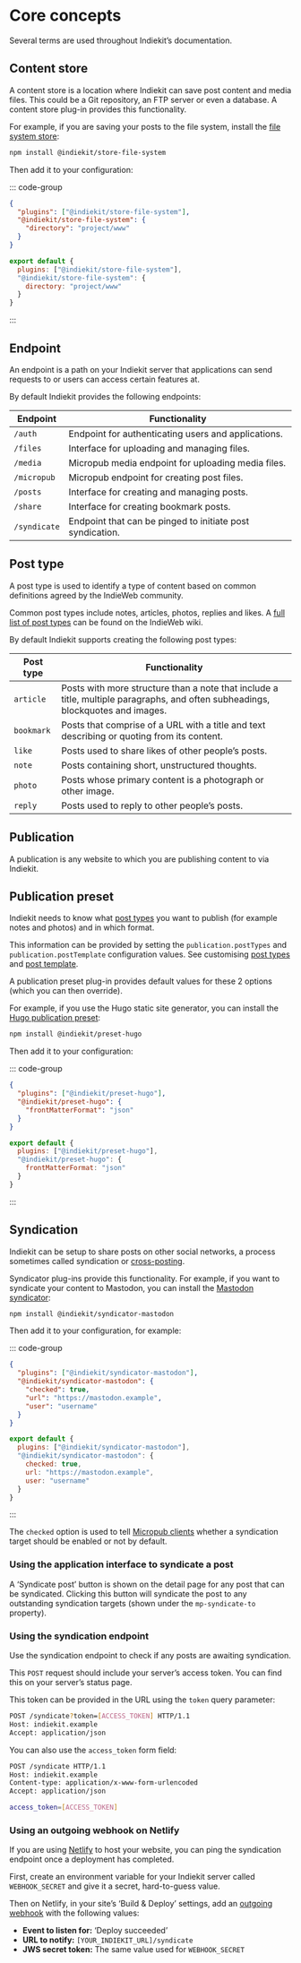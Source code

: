 # Core concepts

Several terms are used throughout Indiekit’s documentation.

## Content store

A content store is a location where Indiekit can save post content and media files. This could be a Git repository, an FTP server or even a database. A content store plug-in provides this functionality.

For example, if you are saving your posts to the file system, install the [file system store](https://npmjs.org/package/@indiekit/store-file-system):

```sh
npm install @indiekit/store-file-system
```

Then add it to your configuration:

::: code-group

```json [JSON]
{
  "plugins": ["@indiekit/store-file-system"],
  "@indiekit/store-file-system": {
    "directory": "project/www"
  }
}
```

```js [JavaScript]
export default {
  plugins: ["@indiekit/store-file-system"],
  "@indiekit/store-file-system": {
    directory: "project/www"
  }
}
```

:::

## Endpoint

An endpoint is a path on your Indiekit server that applications can send requests to or users can access certain features at.

By default Indiekit provides the following endpoints:

| Endpoint     | Functionality                                               |
| ------------ | ----------------------------------------------------------- |
| `/auth`      | Endpoint for authenticating users and applications.         |
| `/files`     | Interface for uploading and managing files.                 |
| `/media`     | Micropub media endpoint for uploading media files.          |
| `/micropub`  | Micropub endpoint for creating post files.                  |
| `/posts`     | Interface for creating and managing posts.                  |
| `/share`     | Interface for creating bookmark posts.                      |
| `/syndicate` | Endpoint that can be pinged to initiate post syndication.   |

## Post type

A post type is used to identify a type of content based on common definitions agreed by the IndieWeb community.

Common post types include notes, articles, photos, replies and likes. A [full list of post types](https://indieweb.org/Category:PostType) can be found on the IndieWeb wiki.

By default Indiekit supports creating the following post types:

| Post type    | Functionality                                               |
| ------------ | ----------------------------------------------------------- |
| `article`    | Posts with more structure than a note that include a title, multiple paragraphs, and often subheadings, blockquotes and images. |
| `bookmark`   | Posts that comprise of a URL with a title and text describing or quoting from its content. |
| `like`       | Posts used to share likes of other people’s posts. |
| `note`       | Posts containing short, unstructured thoughts. |
| `photo`      | Posts whose primary content is a photograph or other image. |
| `reply`      | Posts used to reply to other people’s posts. |

## Publication

A publication is any website to which you are publishing content to via Indiekit.

## Publication preset

Indiekit needs to know what [post types](https://indieweb.org/posts#Types_of_Posts) you want to publish (for example notes and photos) and in which format.

This information can be provided by setting the `publication.postTypes` and `publication.postTemplate` configuration values. See customising [post types](configuration/post-types.md) and [post template](configuration/post-template.md).

A publication preset plug-in provides default values for these 2 options (which you can then override).

For example, if you use the Hugo static site generator, you can install the [Hugo publication preset](plugins/presets/hugo.md):

```sh
npm install @indiekit/preset-hugo
```

Then add it to your configuration:

::: code-group

```json [JSON]
{
  "plugins": ["@indiekit/preset-hugo"],
  "@indiekit/preset-hugo": {
    "frontMatterFormat": "json"
  }
}
```

```js [JavaScript]
export default {
  plugins: ["@indiekit/preset-hugo"],
  "@indiekit/preset-hugo": {
    frontMatterFormat: "json"
  }
}
```

:::

## Syndication

Indiekit can be setup to share posts on other social networks, a process sometimes called syndication or [cross-posting](https://indieweb.org/cross-posting).

Syndicator plug-ins provide this functionality. For example, if you want to syndicate your content to Mastodon, you can install the [Mastodon syndicator](plugins/syndicators/mastodon.md):

```sh
npm install @indiekit/syndicator-mastodon
```

Then add it to your configuration, for example:

::: code-group

```json [JSON]
{
  "plugins": ["@indiekit/syndicator-mastodon"],
  "@indiekit/syndicator-mastodon": {
    "checked": true,
    "url": "https://mastodon.example",
    "user": "username"
  }
}
```

```js [JavaScript]
export default {
  plugins: ["@indiekit/syndicator-mastodon"],
  "@indiekit/syndicator-mastodon": {
    checked: true,
    url: "https://mastodon.example",
    user: "username"
  }
}
```

:::

The `checked` option is used to tell [Micropub clients](clients.md) whether a syndication target should be enabled or not by default.

### Using the application interface to syndicate a post

A ‘Syndicate post’ button is shown on the detail page for any post that can be syndicated. Clicking this button will syndicate the post to any outstanding syndication targets (shown under the `mp-syndicate-to` property).

### Using the syndication endpoint

Use the syndication endpoint to check if any posts are awaiting syndication.

This `POST` request should include your server’s access token. You can find this on your server’s status page.

This token can be provided in the URL using the `token` query parameter:

```sh
POST /syndicate?token=[ACCESS_TOKEN] HTTP/1.1
Host: indiekit.example
Accept: application/json
```

You can also use the `access_token` form field:

```sh
POST /syndicate HTTP/1.1
Host: indiekit.example
Content-type: application/x-www-form-urlencoded
Accept: application/json

access_token=[ACCESS_TOKEN]
```

### Using an outgoing webhook on Netlify

If you are using [Netlify](https://www.netlify.com) to host your website, you can ping the syndication endpoint once a deployment has completed.

First, create an environment variable for your Indiekit server called `WEBHOOK_SECRET` and give it a secret, hard-to-guess value.

Then on Netlify, in your site’s ‘Build & Deploy’ settings, add an [outgoing webhook](https://docs.netlify.com/site-deploys/notifications/#outgoing-webhooks) with the following values:

* **Event to listen for:** ‘Deploy succeeded’
* **URL to notify:** `[YOUR_INDIEKIT_URL]/syndicate`
* **JWS secret token:** The same value used for `WEBHOOK_SECRET`
